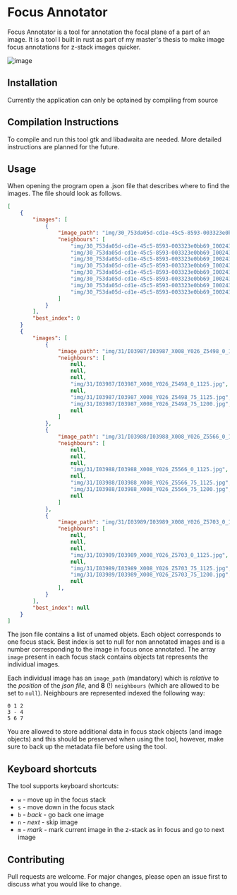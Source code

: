 # Focus Annotator

Focus Annotator is a tool for annotation the focal plane of a part of an image. It is a tool I built in rust as part of my master's thesis to make image focus annotations for z-stack images quicker.

![image](https://user-images.githubusercontent.com/9381167/152766149-18ac6194-5586-4434-8a63-70b46496bb37.png)



## Installation

Currently the application can only be optained by compiling from source

## Compilation Instructions

To compile and run this tool gtk and libadwaita are needed. More detailed instructions are planned for the future.

## Usage

When opening the program open a .json file that describes where to find the images. The file should look as follows.

```json
[
    {
        "images": [
            {
                "image_path": "img/30_753da05d-cd1e-45c5-8593-003323e0bb69_I00243_X013_Y003_Z4648.jpg",
                "neighbours": [
                    "img/30_753da05d-cd1e-45c5-8593-003323e0bb69_I00243_X013_Y003_Z4648.jpg",
                    "img/30_753da05d-cd1e-45c5-8593-003323e0bb69_I00243_X013_Y003_Z4648.jpg",
                    "img/30_753da05d-cd1e-45c5-8593-003323e0bb69_I00243_X013_Y003_Z4648.jpg",
                    "img/30_753da05d-cd1e-45c5-8593-003323e0bb69_I00243_X013_Y003_Z4648.jpg",
                    "img/30_753da05d-cd1e-45c5-8593-003323e0bb69_I00243_X013_Y003_Z4648.jpg",
                    "img/30_753da05d-cd1e-45c5-8593-003323e0bb69_I00243_X013_Y003_Z4648.jpg",
                    "img/30_753da05d-cd1e-45c5-8593-003323e0bb69_I00243_X013_Y003_Z4648.jpg",
                    "img/30_753da05d-cd1e-45c5-8593-003323e0bb69_I00243_X013_Y003_Z4648.jpg"
                ]
            }
        ],
        "best_index": 0
    }
    {
        "images": [
            {
                "image_path": "img/31/I03987/I03987_X008_Y026_Z5498_0_1200.jpg",
                "neighbours": [
                    null,
                    null,
                    null,
                    "img/31/I03987/I03987_X008_Y026_Z5498_0_1125.jpg",
                    null,
                    "img/31/I03987/I03987_X008_Y026_Z5498_75_1125.jpg",
                    "img/31/I03987/I03987_X008_Y026_Z5498_75_1200.jpg",
                    null
                ]
            },
            {
                "image_path": "img/31/I03988/I03988_X008_Y026_Z5566_0_1200.jpg",
                "neighbours": [
                    null,
                    null,
                    null,
                    "img/31/I03988/I03988_X008_Y026_Z5566_0_1125.jpg",
                    null,
                    "img/31/I03988/I03988_X008_Y026_Z5566_75_1125.jpg",
                    "img/31/I03988/I03988_X008_Y026_Z5566_75_1200.jpg",
                    null
                ]
            },
            {
                "image_path": "img/31/I03989/I03989_X008_Y026_Z5703_0_1200.jpg",
                "neighbours": [
                    null,
                    null,
                    null,
                    "img/31/I03989/I03989_X008_Y026_Z5703_0_1125.jpg",
                    null,
                    "img/31/I03989/I03989_X008_Y026_Z5703_75_1125.jpg",
                    "img/31/I03989/I03989_X008_Y026_Z5703_75_1200.jpg",
                    null
                ],
            }
        ],
        "best_index": null
    }
]
```

The json file contains a list of unamed objets. Each object corresponds to one focus stack. Best index is set to null for non annotated images and is a number corresponding to the image in focus once annotated. The array `image` present in each focus stack contains objects tat represents the individual images.

Each individual image has an `image_path` (mandatory) which is *relative* to the *position* of the *json file*, and **8** (!) `neighbours` (which are allowed to be set to `null`). Neighbours are represented indexed the following way:

```
0 1 2
3 - 4
5 6 7
```


You are allowed to store additional data in focus stack objects (and image objects) and this should be preserved when using the tool, however, make sure to back up the metadata file before using the tool.

## Keyboard shortcuts

The tool supports keyboard shortcuts:

- `w` - move up in the focus stack
- `s` - move down in the focus stack
- `b` - *back* - go back one image
- `n` - *next* - skip image
- `m` - *mark* - mark current image in the z-stack as in focus and go to next image

## Contributing
Pull requests are welcome. For major changes, please open an issue first to discuss what you would like to change.
